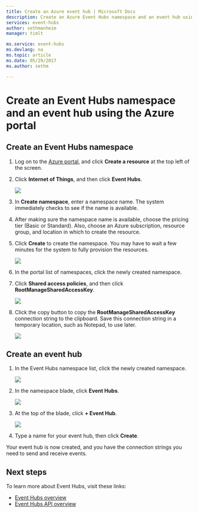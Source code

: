 ```yaml
---
title: Create an Azure event hub | Microsoft Docs
description: Create an Azure Event Hubs namespace and an event hub using the Azure portal
services: event-hubs
author: sethmanheim
manager: timlt

ms.service: event-hubs
ms.devlang: na
ms.topic: article
ms.date: 05/29/2017
ms.author: sethm

---
```


# Create an Event Hubs namespace and an event hub using the Azure portal

## Create an Event Hubs namespace

1. Log on to the [Azure portal][Azure portal], and click **Create a resource** at the top left of the screen.
2. Click **Internet of Things**, and then click **Event Hubs**.
   
    ![](./media/event-hubs-create/create-event-hub9.png)

3. In **Create namespace**, enter a namespace name. The system immediately checks to see if the name is available.  

4. After making sure the namespace name is available, choose the pricing tier (Basic or Standard). Also, choose an Azure subscription, resource group, and location in which to create the resource.
 
5. Click **Create** to create the namespace. You may have to wait a few minutes for the system to fully provision the resources.

    ![](./media/event-hubs-create/create-event-hub1.png)

6. In the portal list of namespaces, click the newly created namespace.

7. Click **Shared access policies**, and then click **RootManageSharedAccessKey**.
    
    ![](./media/event-hubs-create/create-event-hub7.png)

8. Click the copy button to copy the **RootManageSharedAccessKey** connection string to the clipboard. Save this connection string in a temporary location, such as Notepad, to use later.
    
    ![](./media/event-hubs-create/create-event-hub8.png)

## Create an event hub

1. In the Event Hubs namespace list, click the newly created namespace.      
   
    ![](./media/event-hubs-create/create-event-hub2.png) 

2. In the namespace blade, click **Event Hubs**.
   
    ![](./media/event-hubs-create/create-event-hub3.png)

3. At the top of the blade, click **+ Event Hub**.
   
    ![](./media/event-hubs-create/create-event-hub4.png)
4. Type a name for your event hub, then click **Create**. 

Your event hub is now created, and you have the connection strings you need to send and receive events.

## Next steps

To learn more about Event Hubs, visit these links:

* [Event Hubs overview](event-hubs-what-is-event-hubs.md)
* [Event Hubs API overview](event-hubs-api-overview.md)

[Azure portal]: https://portal.azure.com/
